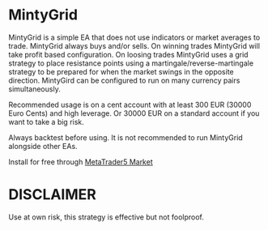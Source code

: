 # MintyGrid
MintyGrid is a simple EA that does not use indicators or market averages to trade. MintyGrid always buys and/or sells. On winning trades MintyGrid will take profit based configuration. On loosing trades MintyGrid uses a grid strategy to place resistance points using a martingale/reverse-martingale strategy to be prepared for when the market swings in the opposite direction. MintyGird can be configured to run on many currency pairs simultaneously.

Recommended usage is on a cent account with at least 300 EUR (30000 Euro Cents) and high leverage. Or 30000 EUR on a standard account if you want to take a big risk.

Always backtest before using. It is not recommended to run MintyGrid alongside other EAs.

Install for free through [MetaTrader5 Market](https://www.mql5.com/en/market/product/78764)


# DISCLAIMER
Use at own risk, this strategy is effective but not foolproof.
